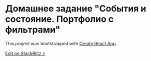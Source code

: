 # Домашнее задание "События и состояние. Портфолио с фильтрами"

This project was bootstrapped with [Create React App](https://github.com/facebook/create-react-app).

[Edit on StackBlitz ⚡️](https://stackblitz.com/edit/react-qomdq7)
